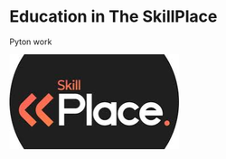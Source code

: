 # Education in The SkillPlace
Pyton work

<img src="https://github.com/SirWiliam/Picture/blob/main/%D0%B7%D0%B0%D0%B3%D1%80%D1%83%D0%B7%D0%BA%D0%B0.jpg" alt="The Unlimited" width=300>
